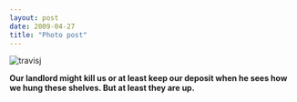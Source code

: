 ```yaml
---
layout: post
date: 2009-04-27
title: "Photo post"
---
```

![travisj](/images/c69fd9d3c28100f30b3ba561428408d22a9f7d8b31eb615fc62b9190f9589a6f.jpg)

<b>Our landlord might kill us or at least keep our deposit when he sees how we hung these shelves. But at least they are up.</b>